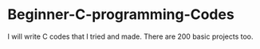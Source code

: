 # Beginner-C-programming-Codes
I will write C codes that I tried and made. There are 200 basic projects too.
